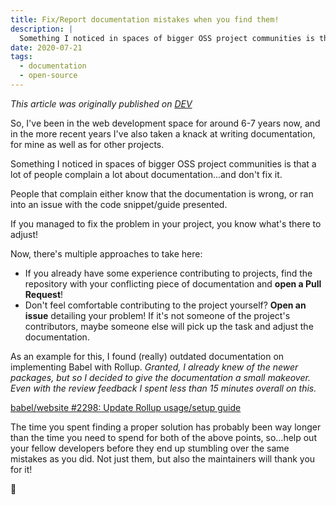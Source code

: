 ```yaml
---
title: Fix/Report documentation mistakes when you find them!
description: |
  Something I noticed in spaces of bigger OSS project communities is that a lot of people complain a lot about documentation...and don't fix it. This should change!
date: 2020-07-21
tags:
  - documentation
  - open-source
---
```


_This article was originally published on
[DEV](https://dev.to/pixeldesu/fix-report-documentation-mistakes-when-you-find-them-212f)_

So, I've been in the web development space for around 6-7 years now, and in the
more recent years I've also taken a knack at writing documentation, for mine as
well as for other projects.

Something I noticed in spaces of bigger OSS project communities is that a lot of
people complain a lot about documentation...and don't fix it.

People that complain either know that the documentation is wrong, or ran into an
issue with the code snippet/guide presented.

If you managed to fix the problem in your project, you know what's there to
adjust!

Now, there's multiple approaches to take here:

- If you already have some experience contributing to projects, find the
  repository with your conflicting piece of documentation and **open a Pull
  Request**!
- Don't feel comfortable contributing to the project yourself? **Open an issue**
  detailing your problem! If it's not someone of the project's contributors,
  maybe someone else will pick up the task and adjust the documentation.

As an example for this, I found (really) outdated documentation on implementing
Babel with Rollup. _Granted, I already knew of the newer packages, but so I
decided to give the documentation a small makeover. Even with the review
feedback I spent less than 15 minutes overall on this._

[babel/website #2298: Update Rollup usage/setup guide](https://github.com/babel/website/pull/2298)

The time you spent finding a proper solution has probably been way longer than
the time you need to spend for both of the above points, so...help out your
fellow developers before they end up stumbling over the same mistakes as you
did. Not just them, but also the maintainers will thank you for it!

💜
